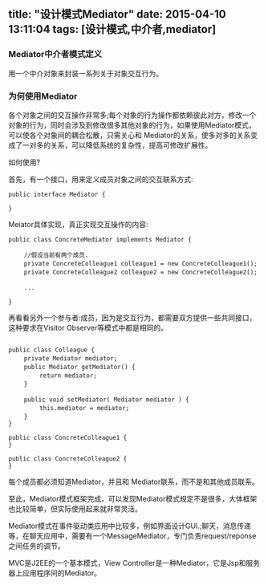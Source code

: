 title: "设计模式Mediator"
date: 2015-04-10 13:11:04
tags: [设计模式,中介者,mediator]
---

### Mediator中介者模式定义

用一个中介对象来封装一系列关于对象交互行为。

<!--more-->

### 为何使用Mediator

各个对象之间的交互操作非常多;每个对象的行为操作都依赖彼此对方，修改一个对象的行为，同时会涉及到修改很多其他对象的行为，如果使用Mediator模式，可以使各个对象间的耦合松散，只需关心和 Mediator的关系，使多对多的关系变成了一对多的关系，可以降低系统的复杂性，提高可修改扩展性。

如何使用?

首先，有一个接口，用来定义成员对象之间的交互联系方式:

```
public interface Mediator { 

}
```

Meiator具体实现，真正实现交互操作的内容:

```
public class ConcreteMediator implements Mediator {

　　 //假设当前有两个成员.
　　 private ConcreteColleague1 colleague1 = new ConcreteColleague1(); 
　　 private ConcreteColleague2 colleague2 = new ConcreteColleague2();

　　 ...

}

```

再看看另外一个参与者:成员，因为是交互行为，都需要双方提供一些共同接口，这种要求在Visitor Observer等模式中都是相同的。

```

public class Colleague {
　　 private Mediator mediator;
　　 public Mediator getMediator() { 
　　 　　 return mediator;
　　 }

　　 public void setMediator( Mediator mediator ) { 
　　 　　 this.mediator = mediator; 
　　 }
}

public class ConcreteColleague1 {
}

public class ConcreteColleague2 {
}

```

每个成员都必须知道Mediator，并且和 Mediator联系，而不是和其他成员联系。

至此，Mediator模式框架完成，可以发现Mediator模式规定不是很多，大体框架也比较简单，但实际使用起来就非常灵活。

Mediator模式在事件驱动类应用中比较多，例如界面设计GUI.;聊天，消息传递等，在聊天应用中，需要有一个MessageMediator，专门负责request/reponse之间任务的调节。

MVC是J2EE的一个基本模式，View Controller是一种Mediator，它是Jsp和服务器上应用程序间的Mediator。

